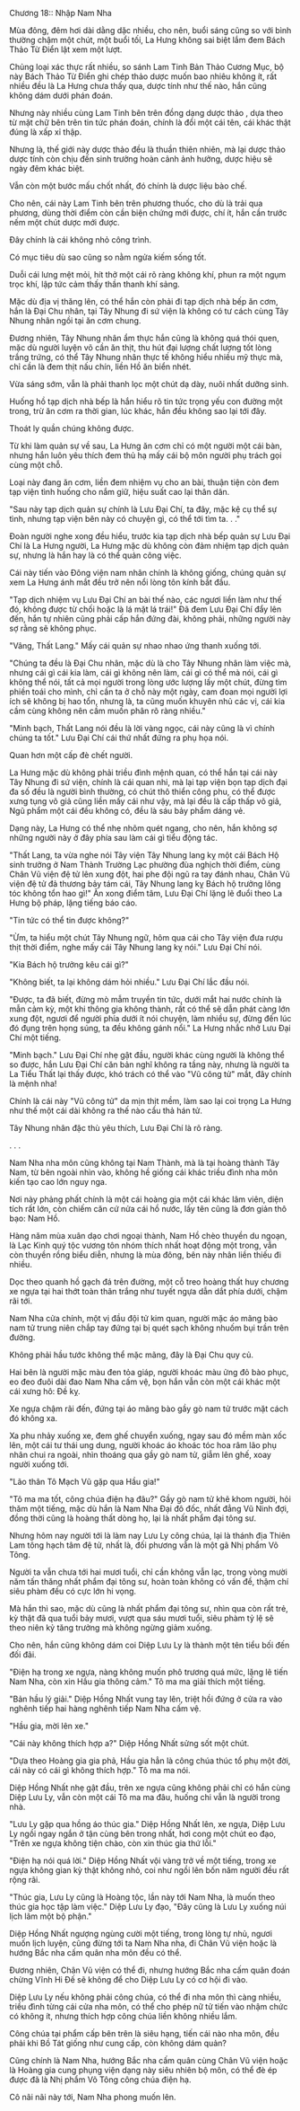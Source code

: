 




Chương 18:: Nhập Nam Nha


Mùa đông, đêm hơi dài dằng dặc nhiều, cho nên, buổi sáng cũng so với bình thường chậm một chút, một buổi tối, La Hưng không sai biệt lắm đem Bách Thảo Từ Điển lật xem một lượt.

Chủng loại xác thực rất nhiều, so sánh Lam Tinh Bản Thảo Cương Mục, bộ này Bách Thảo Từ Điển ghi chép thảo dược muốn bao nhiêu không ít, rất nhiều đều là La Hưng chưa thấy qua, dược tính như thế nào, hắn cũng không dám dưới phán đoán.

Nhưng này nhiều cùng Lam Tinh bên trên đồng dạng dược thảo , dựa theo từ mặt chữ bên trên tin tức phán đoán, chính là đổi một cái tên, cái khác thật đúng là xấp xỉ thập.

Nhưng là, thế giới này dược thảo đều là thuần thiên nhiên, mà lại dược thảo dược tính còn chịu đến sinh trưởng hoàn cảnh ảnh hưởng, dược hiệu sẽ ngày đêm khác biệt.

Vẫn còn một bước mấu chốt nhất, đó chính là dược liệu bào chế.

Cho nên, cái này Lam Tinh bên trên phương thuốc, cho dù là trải qua phương, dùng thời điểm còn cần biện chứng mới được, chí ít, hắn cần trước nếm một chút dược mới được.

Đây chính là cái không nhỏ công trình.

Có mục tiêu dù sao cũng so nằm ngửa kiếm sống tốt.

Duỗi cái lưng mệt mỏi, hít thở một cái rõ ràng không khí, phun ra một ngụm trọc khí, lập tức cảm thấy thần thanh khí sảng.

Mặc dù địa vị thăng lên, có thể hắn còn phải đi tạp dịch nhà bếp ăn cơm, hắn là Đại Chu nhân, tại Tây Nhung đi sứ viện là không có tư cách cùng Tây Nhung nhân ngồi tại ăn cơm chung.

Đương nhiên, Tây Nhung nhân ẩm thực hắn cũng là không quá thói quen, mặc dù người luyện võ cần ăn thịt, thu hút đại lượng chất lượng tốt lòng trắng trứng, có thể Tây Nhung nhân thực tế không hiểu nhiều mỹ thực mà, chỉ cần là đem thịt nấu chín, liền Hồ ăn biển nhét.

Vừa sáng sớm, vẫn là phải thanh lọc một chút dạ dày, nuôi nhất dưỡng sinh.

Huống hồ tạp dịch nhà bếp là hắn hiểu rõ tin tức trọng yếu con đường một trong, trừ ăn cơm ra thời gian, lúc khác, hắn đều không sao lại tới đây.

Thoát ly quần chúng không được.

Từ khi làm quản sự về sau, La Hưng ăn cơm chỉ có một người một cái bàn, nhưng hắn luôn yêu thích đem thủ hạ mấy cái bộ môn người phụ trách gọi cùng một chỗ.

Loại này đang ăn cơm, liền đem nhiệm vụ cho an bài, thuận tiện còn đem tạp viện tình huống cho nắm giữ, hiệu suất cao lại thân dân.

"Sau này tạp dịch quản sự chính là Lưu Đại Chí, ta đây, mặc kệ cụ thể sự tình, nhưng tạp viện bên này có chuyện gì, có thể tới tìm ta. . ."

Đoàn người nghe xong đều hiểu, trước kia tạp dịch nhà bếp quản sự Lưu Đại Chí là La Hưng người, La Hưng mặc dù không còn đảm nhiệm tạp dịch quản sự, nhưng là hắn hay là có thể quản công việc.

Cái này tiến vào Đông viện nam nhân chính là không giống, chúng quản sự xem La Hưng ánh mắt đều trở nên nổi lòng tôn kính bắt đầu.

"Tạp dịch nhiệm vụ Lưu Đại Chí an bài thế nào, các ngươi liền làm như thế đó, không được từ chối hoặc là lá mặt lá trái!" Đã đem Lưu Đại Chí đẩy lên đến, hắn tự nhiên cũng phải cấp hắn đứng đài, không phải, những người này sợ rằng sẽ không phục.

"Vâng, Thất Lang." Mấy cái quản sự nhao nhao ứng thanh xuống tới.

"Chúng ta đều là Đại Chu nhân, mặc dù là cho Tây Nhung nhân làm việc mà, nhưng cái gì cái kia làm, cái gì không nên làm, cái gì có thể mà nói, cái gì không thể nói, tất cả mọi người trong lòng ước lượng lấy một chút, đừng tìm phiền toái cho mình, chỉ cần ta ở chỗ này một ngày, cam đoan mọi người lợi ích sẽ không bị hao tổn, nhưng là, ta cũng muốn khuyên nhủ các vị, cái kia cầm cùng không nên cầm muốn phân rõ ràng nhiều."

"Minh bạch, Thất Lang nói đều là lời vàng ngọc, cái này cũng là vì chính chúng ta tốt." Lưu Đại Chí cái thứ nhất đứng ra phụ họa nói.

Quan hơn một cấp đè chết người.

La Hưng mặc dù không phải triều đình mệnh quan, có thể hắn tại cái này Tây Nhung đi sứ viện, chính là cái quan nhi, mà lại tạp viện bọn tạp dịch đại đa số đều là người bình thường, có chút thô thiển công phu, có thể được xưng tụng võ giả cũng liền mấy cái như vậy, mà lại đều là cấp thấp võ giả, Ngũ phẩm một cái đều không có, đều là sáu bảy phẩm dáng vẻ.

Dạng này, La Hưng có thể nhẹ nhõm quét ngang, cho nên, hắn không sợ những người này ở đây phía sau làm cái gì tiểu động tác.

"Thất Lang, ta vừa nghe nói Tây viện Tây Nhung lang kỵ một cái Bách Hộ sinh trưởng ở Nam Thành Trường Lạc phường đùa nghịch thời điểm, cùng Chân Vũ viện đệ tử lên xung đột, hai phe đội ngũ ra tay đánh nhau, Chân Vũ viện đệ tử đả thương bảy tám cái, Tây Nhung lang kỵ Bách hộ trưởng lông tóc không tổn hao gì!" Ăn xong điểm tâm, Lưu Đại Chí lặng lẽ đuổi theo La Hưng bộ pháp, lặng tiếng báo cáo.

"Tin tức có thể tin được không?"

"Ừm, ta hiểu một chút Tây Nhung ngữ, hôm qua cái cho Tây viện đưa rượu thịt thời điểm, nghe mấy cái Tây Nhung lang kỵ nói." Lưu Đại Chí nói.

"Kia Bách hộ trưởng kêu cái gì?"

"Không biết, ta lại không dám hỏi nhiều." Lưu Đại Chí lắc đầu nói.

"Được, ta đã biết, đừng mò mẫm truyền tin tức, dưới mắt hai nước chính là mẫn cảm kỳ, một khi thông gia không thành, rất có thể sẽ dẫn phát càng lớn xung đột, ngươi để người phía dưới ít nói chuyện, làm nhiều sự, đừng đến lúc đó đụng trên họng súng, ta đều không gánh nổi." La Hưng nhắc nhở Lưu Đại Chí một tiếng.

"Minh bạch." Lưu Đại Chí nhẹ gật đầu, người khác cùng người là không thể so được, hắn Lưu Đại Chí căn bản nghĩ không ra tầng này, nhưng là người ta La Tiểu Thất lại thấy được, khó trách có thể vào "Vũ công tử" mắt, đây chính là mệnh nha!

Chính là cái này "Vũ công tử" da mịn thịt mềm, làm sao lại coi trọng La Hưng như thế một cái dài không ra thế nào cẩu thả hán tử.

Tây Nhung nhân đặc thù yêu thích, Lưu Đại Chí là rõ ràng.

. . .

Nam Nha nha môn cũng không tại Nam Thành, mà là tại hoàng thành Tây Nam, từ bên ngoài nhìn vào, không hề giống cái khác triều đình nha môn kiến tạo cao lớn nguy nga.

Nơi này phảng phất chính là một cái hoàng gia một cái khác lâm viên, diện tích rất lớn, còn chiếm căn cứ nửa cái hồ nước, lấy tên cũng là đơn giản thô bạo: Nam Hồ.

Hàng năm mùa xuân dạo chơi ngoại thành, Nam Hồ chèo thuyền du ngoạn, là Lạc Kinh quý tộc vương tôn nhóm thích nhất hoạt động một trong, vẫn còn thuyền rồng biểu diễn, nhưng là mùa đông, bên này nhân liền thiếu đi nhiều.

Dọc theo quanh hồ gạch đá trên đường, một cỗ treo hoàng thất huy chương xe ngựa tại hai thớt toàn thân trắng như tuyết ngựa dẫn dắt phía dưới, chậm rãi tới.

Nam Nha cửa chính, một vị đầu đội tử kim quan, người mặc áo mãng bào nam tử trung niên chắp tay đứng tại bị quét sạch không nhuốm bụi trần trên đường.

Không phải hầu tước không thể mặc mãng, đây là Đại Chu quy củ.

Hai bên là người mặc màu đen tỏa giáp, người khoác màu ửng đỏ bào phục, eo đeo đuôi dài đao Nam Nha cấm vệ, bọn hắn vẫn còn một cái khác một cái xưng hô: Đề kỵ.

Xe ngựa chậm rãi đến, đứng tại áo mãng bào gầy gò nam tử trước mặt cách đó không xa.

Xa phu nhảy xuống xe, đem ghế chuyển xuống, ngay sau đó mềm màn xốc lên, một cái tư thái ung dung, người khoác áo khoác tóc hoa râm lão phụ nhân chui ra ngoài, nhìn thoáng qua gầy gò nam tử, giẫm lên ghế, xoay người xuống tới.

"Lão thân Tô Mạch Vũ gặp qua Hầu gia!"

"Tô ma ma tốt, công chúa điện hạ đâu?" Gầy gò nam tử khẽ khom người, hỏi thăm một tiếng, mặc dù hắn là Nam Nha Đại đô đốc, nhất đẳng Vũ Ninh đợi, đồng thời cũng là hoàng thất dòng họ, lại là nhất phẩm đại tông sư.

Nhưng hôm nay người tới là làm nay Lưu Ly công chúa, lại là thánh địa Thiên Lam tông hạch tâm đệ tử, nhất là, đối phương vẫn là một gã Nhị phẩm Võ Tông.

Người ta vẫn chưa tới hai mươi tuổi, chỉ cần không vẫn lạc, trong vòng mười năm tấn thăng nhất phẩm đại tông sư, hoàn toàn không có vấn đề, thậm chí siêu phàm đều có cực lớn hi vọng.

Mà hắn thì sao, mặc dù cũng là nhất phẩm đại tông sư, nhìn qua còn rất trẻ, kỳ thật đã qua tuổi bảy mươi, vượt qua sáu mươi tuổi, siêu phàm tỷ lệ sẽ theo niên kỷ tăng trưởng mà không ngừng giảm xuống.

Cho nên, hắn cũng không dám coi Diệp Lưu Ly là thành một tên tiểu bối đến đối đãi.

"Điện hạ trong xe ngựa, nàng không muốn phô trương quá mức, lặng lẽ tiến Nam Nha, còn xin Hầu gia thông cảm." Tô ma ma giải thích một tiếng.

"Bản hầu lý giải." Diệp Hồng Nhất vung tay lên, triệt hồi đứng ở cửa ra vào nghênh tiếp hai hàng nghênh tiếp Nam Nha cấm vệ.

"Hầu gia, mời lên xe."

"Cái này không thích hợp a?" Diệp Hồng Nhất sửng sốt một chút.

"Dựa theo Hoàng gia gia phả, Hầu gia hẳn là công chúa thúc tổ phụ một đời, cái này có cái gì không thích hợp." Tô ma ma nói.

Diệp Hồng Nhất nhẹ gật đầu, trên xe ngựa cũng không phải chỉ có hắn cùng Diệp Lưu Ly, vẫn còn một cái Tô ma ma đâu, huống chi vẫn là người trong nhà.

"Lưu Ly gặp qua hồng áo thúc gia." Diệp Hồng Nhất lên, xe ngựa, Diệp Lưu Ly ngồi ngay ngắn ở tận cùng bên trong nhất, hơi cong một chút eo đạo, "Trên xe ngựa không tiện chào, còn xin thúc gia thứ lỗi."

"Điện hạ nói quá lời." Diệp Hồng Nhất vội vàng trở về một tiếng, trong xe ngựa không gian kỳ thật không nhỏ, coi như ngồi lên bốn năm người đều rất rộng rãi.

"Thúc gia, Lưu Ly cũng là Hoàng tộc, lần này tới Nam Nha, là muốn theo thúc gia học tập làm việc." Diệp Lưu Ly đạo, "Đây cũng là Lưu Ly xuống núi lịch lãm một bộ phận."

Diệp Hồng Nhất ngượng ngùng cười một tiếng, trong lòng tự nhủ, ngươi muốn lịch luyện, cũng đừng tới ta Nam Nha nha, đi Chân Vũ viện hoặc là hướng Bắc nha cấm quân nha môn đều có thể.

Đương nhiên, Chân Vũ viện có thể đi, nhưng hướng Bắc nha cấm quân đoán chừng Vĩnh Hi Đế sẽ không để cho Diệp Lưu Ly có cơ hội đi vào.

Diệp Lưu Ly nếu không phải công chúa, có thể đi nha môn thì càng nhiều, triều đình từng cái cửa nha môn, có thể cho phép nữ tử tiến vào nhậm chức có không ít, nhưng thích hợp công chúa liền không nhiều lắm.

Công chúa tại phẩm cấp bên trên là siêu hạng, tiến cái nào nha môn, đều phải khi Bồ Tát giống như cung cấp, còn không dám quản?

Cũng chính là Nam Nha, hướng Bắc nha cấm quân cùng Chân Vũ viện hoặc là Hoàng gia cung phụng viện dạng này siêu nhiên bộ môn, có thể đè ép được đã là Nhị phẩm Võ Tông công chúa điện hạ.

Cô nãi nãi này tới, Nam Nha phong muốn lên.




